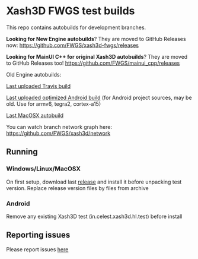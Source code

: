 # Xash3D FWGS test builds

This repo contains autobuilds for development branches.

**Looking for New Engine autobuilds**? They are moved to GitHub Releases now: https://github.com/FWGS/xash3d-fwgs/releases

**Looking for MainUI C++ for original Xash3D autobuilds**? They are moved to GitHub Releases too! https://github.com/FWGS/mainui_cpp/releases

Old Engine autobuilds:

[Last uploaded Travis build](https://github.com/FWGS/xash3d-deploy/blob/travis-latest/README.md)

[Last uploaded optimized Android build](https://github.com/FWGS/xash3d-deploy/blob/android-optimized-latest/README.md) (for Android project sources, may be old. Use for armv6, tegra2, cortex-a15)

[Last MacOSX autobuild](https://github.com/FWGS/xash3d-deploy/blob/z_apple-latest/README.md)

You can watch branch network graph here:
https://github.com/FWGS/xash3d/network

## Running

### Windows/Linux/MacOSX

On first setup, download last [release](https://github.com/FWGS/xash3d/releases) and install it before unpacking test version. Replace release version files by files from archive

### Android

Remove any existing Xash3D test (in.celest.xash3d.hl.test) before install

## Reporting issues

Please report issues [here](https://github.com/FWGS/xash3d/issues)
